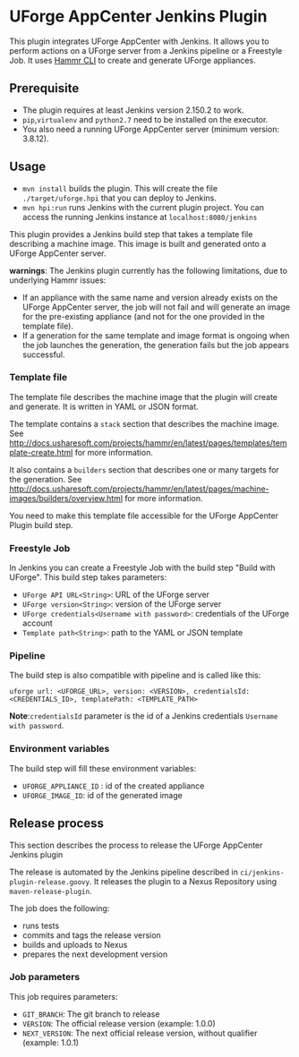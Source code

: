 # UForge AppCenter Jenkins Plugin
This plugin integrates UForge AppCenter with Jenkins.
It allows you to perform actions on a UForge server from a Jenkins pipeline or a Freestyle Job.
It uses [Hammr CLI](https://github.com/usharesoft/hammr) to create and generate UForge appliances.

## Prerequisite
- The plugin requires at least Jenkins version 2.150.2 to work.
- `pip`,`virtualenv` and `python2.7` need to be installed on the executor.
- You also need a running UForge AppCenter server (minimum version: 3.8.12).

## Usage
* `mvn install` builds the plugin. This will create the file `./target/uforge.hpi` that you can deploy to Jenkins.
* `mvn hpi:run` runs Jenkins with the current plugin project. You can access the running Jenkins instance at `localhost:8080/jenkins`

This plugin provides a Jenkins build step that takes a template file describing a machine image.
This image is built and generated onto a UForge AppCenter server.

__warnings__:
The Jenkins plugin currently has the following limitations, due to underlying Hammr issues:
- If an appliance with the same name and version already exists on the UForge AppCenter server, the job will not fail and will generate an image for the pre-existing appliance (and not for the one provided in the template file).
- If a generation for the same template and image format is ongoing when the job launches the generation, the generation fails but the job appears successful.

### Template file
The template file describes the machine image that the plugin will create and generate.
It is written in YAML or JSON format.

The template contains a `stack` section that describes the machine image.
See http://docs.usharesoft.com/projects/hammr/en/latest/pages/templates/template-create.html for more information.

It also contains a `builders` section that describes one or many targets for the generation.
See http://docs.usharesoft.com/projects/hammr/en/latest/pages/machine-images/builders/overview.html for more information.

You need to make this template file accessible for the UForge AppCenter Plugin build step.

### Freestyle Job
In Jenkins you can create a Freestyle Job with the build step "Build with UForge".
This build step takes parameters:

- `UForge API URL<String>`: URL of the UForge server
- `UForge version<String>`: version of the UForge server
- `UForge credentials<Username with password>`: credentials of the UForge account
- `Template path<String>`: path to the YAML or JSON template

### Pipeline
The build step is also compatible with pipeline and is called like this:
```
uforge url: <UFORGE_URL>, version: <VERSION>, credentialsId: <CREDENTIALS_ID>, templatePath: <TEMPLATE_PATH>
```

__Note__:`credentialsId` parameter is the id of a Jenkins credentials `Username with password`.

### Environment variables
The build step will fill these environment variables:
- `UFORGE_APPLIANCE_ID` : id of the created appliance
- `UFORGE_IMAGE_ID`: id of the generated image

## Release process
This section describes the process to release the UForge AppCenter Jenkins plugin

The release is automated by the Jenkins pipeline described in `ci/jenkins-plugin-release.goovy`.
It releases the plugin to a Nexus Repository using `maven-release-plugin`.

The job does the following:
 - runs tests
 - commits and tags the release version
 - builds and uploads to Nexus
 - prepares the next development version

### Job parameters
This job requires parameters:
- `GIT_BRANCH`: The git branch to release
- `VERSION`: The official release version (example: 1.0.0)
- `NEXT_VERSION`: The next official release version, without qualifier (example: 1.0.1)
